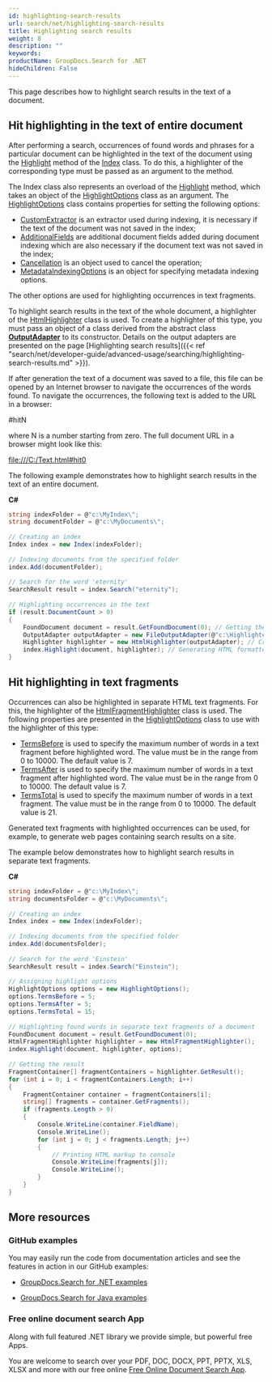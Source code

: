```yaml
---
id: highlighting-search-results
url: search/net/highlighting-search-results
title: Highlighting search results
weight: 8
description: ""
keywords: 
productName: GroupDocs.Search for .NET
hideChildren: False
---
```

This page describes how to highlight search results in the text of a document.

## Hit highlighting in the text of entire document

After performing a search, occurrences of found words and phrases for a particular document can be highlighted in the text of the document using the [Highlight](https://apireference.groupdocs.com/net/search/groupdocs.search/index/methods/highlight/index) method of the [Index](https://apireference.groupdocs.com/net/search/groupdocs.search/index) class. To do this, a highlighter of the corresponding type must be passed as an argument to the method.

The Index class also represents an overload of the [Highlight](https://apireference.groupdocs.com/net/search/groupdocs.search/index/methods/highlight/index) method, which takes an object of the [HighlightOptions](https://apireference.groupdocs.com/net/search/groupdocs.search.options/highlightoptions) class as an argument. The [HighlightOptions](https://apireference.groupdocs.com/net/search/groupdocs.search.options/highlightoptions) class contains properties for setting the following options:

*   [CustomExtractor](https://apireference.groupdocs.com/net/search/groupdocs.search.options/textoptions/properties/customextractor) is an extractor used during indexing, it is necessary if the text of the document was not saved in the index;
*   [AdditionalFields](https://apireference.groupdocs.com/net/search/groupdocs.search.options/textoptions/properties/additionalfields) are additional document fields added during document indexing which are also necessary if the document text was not saved in the index;
*   [Cancellation](https://apireference.groupdocs.com/net/search/groupdocs.search.options/textoptions/properties/cancellation) is an object used to cancel the operation;
*   [MetadataIndexingOptions](https://apireference.groupdocs.com/net/search/groupdocs.search.options/textoptions/properties/metadataindexingoptions) is an object for specifying metadata indexing options.

The other options are used for highlighting occurrences in text fragments.

To highlight search results in the text of the whole document, a highlighter of the [HtmlHighlighter](https://apireference.groupdocs.com/net/search/groupdocs.search.highlighters/htmlhighlighter) class is used. To create a highlighter of this type, you must pass an object of a class derived from the abstract class **[OutputAdapter](https://apireference.groupdocs.com/net/search/groupdocs.search.common/outputadapter)** to its constructor. Details on the output adapters are presented on the page [Highlighting search results]({{< ref "search/net/developer-guide/advanced-usage/searching/highlighting-search-results.md" >}}).

If after generation the text of a document was saved to a file, this file can be opened by an Internet browser to navigate the occurrences of the words found. To navigate the occurrences, the following text is added to the URL in a browser:

#hitN

where N is a number starting from zero. The full document URL in a browser might look like this:

[file:///C:/Text.html#hit0](file:///C:/Text.html#hit0)

The following example demonstrates how to highlight search results in the text of an entire document.

**C#**

```csharp
string indexFolder = @"c:\MyIndex\";
string documentFolder = @"c:\MyDocuments\";
 
// Creating an index
Index index = new Index(indexFolder);
 
// Indexing documents from the specified folder
index.Add(documentFolder);
 
// Search for the word 'eternity'
SearchResult result = index.Search("eternity");
 
// Highlighting occurrences in the text
if (result.DocumentCount > 0)
{
    FoundDocument document = result.GetFoundDocument(0); // Getting the first found document
    OutputAdapter outputAdapter = new FileOutputAdapter(@"c:\Highlighted.html"); // Creating an output adapter to a file
    Highlighter highlighter = new HtmlHighlighter(outputAdapter); // Creating the highlighter object
    index.Highlight(document, highlighter); // Generating HTML formatted text with highlighted occurrences
}
```

## Hit highlighting in text fragments

Occurrences can also be highlighted in separate HTML text fragments. For this, the highlighter of the [HtmlFragmentHighlighter](https://apireference.groupdocs.com/net/search/groupdocs.search.highlighters/htmlfragmenthighlighter) class is used. The following properties are presented in the [HighlightOptions](https://apireference.groupdocs.com/net/search/groupdocs.search.options/highlightoptions) class to use with the highlighter of this type:

*   [TermsBefore](https://apireference.groupdocs.com/net/search/groupdocs.search.options/highlightoptions/properties/termsbefore) is used to specify the maximum number of words in a text fragment before highlighted word. The value must be in the range from 0 to 10000. The default value is 7.
*   [TermsAfter](https://apireference.groupdocs.com/net/search/groupdocs.search.options/highlightoptions/properties/termsafter) is used to specify the maximum number of words in a text fragment after highlighted word. The value must be in the range from 0 to 10000. The default value is 7.
*   [TermsTotal](https://apireference.groupdocs.com/net/search/groupdocs.search.options/highlightoptions/properties/termstotal) is used to specify the maximum number of words in a text fragment. The value must be in the range from 0 to 10000. The default value is 21.

Generated text fragments with highlighted occurrences can be used, for example, to generate web pages containing search results on a site.

The example below demonstrates how to highlight search results in separate text fragments.

**C#**

```csharp
string indexFolder = @"c:\MyIndex\";
string documentsFolder = @"c:\MyDocuments\";
 
// Creating an index
Index index = new Index(indexFolder);
 
// Indexing documents from the specified folder
index.Add(documentsFolder);
 
// Search for the word 'Einstein'
SearchResult result = index.Search("Einstein");
 
// Assigning highlight options
HighlightOptions options = new HighlightOptions();
options.TermsBefore = 5;
options.TermsAfter = 5;
options.TermsTotal = 15;
 
// Highlighting found words in separate text fragments of a document
FoundDocument document = result.GetFoundDocument(0);
HtmlFragmentHighlighter highlighter = new HtmlFragmentHighlighter();
index.Highlight(document, highlighter, options);
 
// Getting the result
FragmentContainer[] fragmentContainers = highlighter.GetResult();
for (int i = 0; i < fragmentContainers.Length; i++)
{
    FragmentContainer container = fragmentContainers[i];
    string[] fragments = container.GetFragments();
    if (fragments.Length > 0)
    {
        Console.WriteLine(container.FieldName);
        Console.WriteLine();
        for (int j = 0; j < fragments.Length; j++)
        {
            // Printing HTML markup to console
            Console.WriteLine(fragments[j]);
            Console.WriteLine();
        }
    }
}
```

## More resources

### GitHub examples

You may easily run the code from documentation articles and see the features in action in our GitHub examples:

*   [GroupDocs.Search for .NET examples](https://github.com/groupdocs-search/GroupDocs.Search-for-.NET)
    
*   [GroupDocs.Search for Java examples](https://github.com/groupdocs-search/GroupDocs.Search-for-Java)
    

### Free online document search App

Along with full featured .NET library we provide simple, but powerful free Apps.

You are welcome to search over your PDF, DOC, DOCX, PPT, PPTX, XLS, XLSX and more with our free online [Free Online Document Search App](https://products.groupdocs.app/search).

